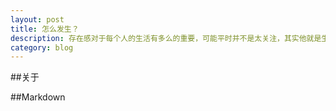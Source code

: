 ```yaml
---
layout: post
title: 怎么发生？
description: 存在感对于每个人的生活有多么的重要，可能平时并不是太关注，其实他就是生活的全部。
category: blog
---
```


##关于

##Markdown